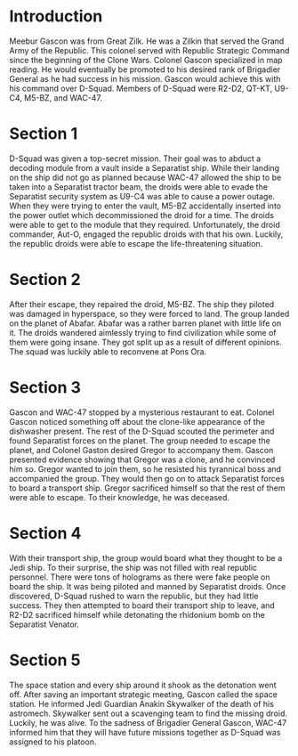 # Introduction
Meebur Gascon was from Great Zilk.
He was a Zilkin that served the Grand Army of the Republic.
This colonel served with Republic Strategic Command since the beginning of the Clone Wars.
Colonel Gascon specialized in map reading.
He would eventually be promoted to his desired rank of Brigadier General as he had success in his mission.
Gascon would achieve this with his command over D-Squad.
Members of D-Squad were R2-D2, QT-KT, U9-C4, M5-BZ, and WAC-47.

# Section 1
D-Squad was given a top-secret mission.
Their goal was to abduct a decoding module from a vault inside a Separatist ship.
While their landing on the ship did not go as planned because WAC-47 allowed the ship to be taken into a Separatist tractor beam, the droids were able to evade the Separatist security system as U9-C4 was able to cause a power outage.
When they were trying to enter the vault, M5-BZ accidentally inserted into the power outlet which decommissioned the droid for a time.
The droids were able to get to the module that they required.
Unfortunately, the droid commander, Aut-O, engaged the republic droids with that his own.
Luckily, the republic droids were able to escape the life-threatening situation.



# Section 2
After their escape, they repaired the droid, M5-BZ.
The ship they piloted was damaged in hyperspace, so they were forced to land.
The group landed on the planet of Abafar.
Abafar was a rather barren planet with little life on it.
The droids wandered aimlessly trying to find civilization while some of them were going insane.
They got split up as a result of different opinions.
 The squad was luckily able to reconvene at Pons Ora.



# Section 3
Gascon and WAC-47 stopped by a mysterious restaurant to eat.
Colonel Gascon noticed something off about the clone-like appearance of the dishwasher present.
The rest of the D-Squad scouted the perimeter and found Separatist forces on the planet.
The group needed to escape the planet, and Colonel Gaston desired Gregor to accompany them.
Gascon presented evidence showing that Gregor was a clone, and he convinced him so.
Gregor wanted to join them, so he resisted his tyrannical boss and accompanied the group.
They would then go on to attack Separatist forces to board a transport ship.
Gregor sacrificed himself so that the rest of them were able to escape.
To their knowledge, he was deceased.



# Section 4
With their transport ship, the group would board what they thought to be a Jedi ship.
To their surprise, the ship was not filled with real republic personnel.
There were tons of holograms as there were fake people on board the ship.
It was being piloted and manned by Separatist droids.
Once discovered, D-Squad rushed to warn the republic, but they had little success.
They then attempted to board their transport ship to leave, and R2-D2 sacrificed himself while detonating the rhidonium bomb on the Separatist Venator.



# Section 5
The space station and every ship around it shook as the detonation went off.
After saving an important strategic meeting, Gascon called the space station.
He informed Jedi Guardian Anakin Skywalker of the death of his astromech.
Skywalker sent out a scavenging team to find the missing droid.
Luckily, he was alive.
To the sadness of Brigadier General Gascon, WAC-47 informed him that they will have future missions together as D-Squad was assigned to his platoon.